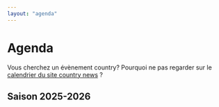 ```yaml
---
layout: "agenda"
---
```

# Agenda

Vous cherchez un évènement country? Pourquoi ne pas regarder sur le [calendrier du site country news](https://country-news.com/calendrier/) ?

## Saison 2025-2026
